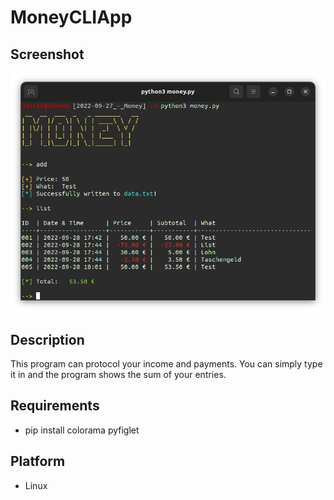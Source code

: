 # MoneyCLIApp

## Screenshot
![image info](./Screenshot.png)

## Description
This program can protocol your income and payments. You can simply type it in and the program shows the sum of your entries.

## Requirements
- pip install colorama pyfiglet

## Platform
- Linux
